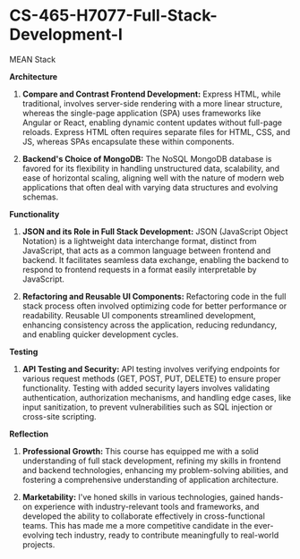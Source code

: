 # CS-465-H7077-Full-Stack-Development-I
MEAN Stack

**Architecture**

1. **Compare and Contrast Frontend Development:** Express HTML, while traditional, involves server-side rendering with a more linear structure, whereas the single-page application (SPA) uses frameworks like Angular or React, enabling dynamic content updates without full-page reloads. Express HTML often requires separate files for HTML, CSS, and JS, whereas SPAs encapsulate these within components.
  
2. **Backend's Choice of MongoDB:** The NoSQL MongoDB database is favored for its flexibility in handling unstructured data, scalability, and ease of horizontal scaling, aligning well with the nature of modern web applications that often deal with varying data structures and evolving schemas.

**Functionality**

1. **JSON and its Role in Full Stack Development:** JSON (JavaScript Object Notation) is a lightweight data interchange format, distinct from JavaScript, that acts as a common language between frontend and backend. It facilitates seamless data exchange, enabling the backend to respond to frontend requests in a format easily interpretable by JavaScript.

2. **Refactoring and Reusable UI Components:** Refactoring code in the full stack process often involved optimizing code for better performance or readability. Reusable UI components streamlined development, enhancing consistency across the application, reducing redundancy, and enabling quicker development cycles.

**Testing**

1. **API Testing and Security:** API testing involves verifying endpoints for various request methods (GET, POST, PUT, DELETE) to ensure proper functionality. Testing with added security layers involves validating authentication, authorization mechanisms, and handling edge cases, like input sanitization, to prevent vulnerabilities such as SQL injection or cross-site scripting.

**Reflection**

1. **Professional Growth:** This course has equipped me with a solid understanding of full stack development, refining my skills in frontend and backend technologies, enhancing my problem-solving abilities, and fostering a comprehensive understanding of application architecture.
  
2. **Marketability:** I've honed skills in various technologies, gained hands-on experience with industry-relevant tools and frameworks, and developed the ability to collaborate effectively in cross-functional teams. This has made me a more competitive candidate in the ever-evolving tech industry, ready to contribute meaningfully to real-world projects.
